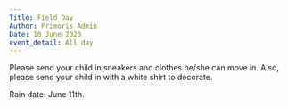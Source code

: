 ```yaml
---
Title: Field Day
Author: Primoris Admin
Date: 10 June 2020
event_detail: All day
---
```


Please send your child in sneakers and clothes he/she can move in. Also, please send your child in with a white shirt to decorate.

Rain date: June 11th.